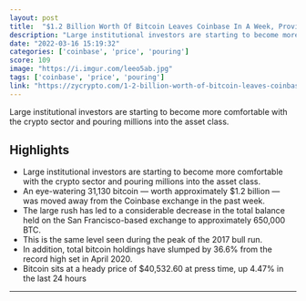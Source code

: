 ```yaml
---
layout: post
title:  "$1.2 Billion Worth Of Bitcoin Leaves Coinbase In A Week, Proving Institutional Investments Are Heavily Pouring In"
description: "Large institutional investors are starting to become more comfortable with the crypto sector and pouring millions into the asset class."
date: "2022-03-16 15:19:32"
categories: ['coinbase', 'price', 'pouring']
score: 109
image: "https://i.imgur.com/leeo5ab.jpg"
tags: ['coinbase', 'price', 'pouring']
link: "https://zycrypto.com/1-2-billion-worth-of-bitcoin-leaves-coinbase-in-a-week-proving-institutional-investments-are-heavily-pouring-in/"
---
```


Large institutional investors are starting to become more comfortable with the crypto sector and pouring millions into the asset class.

## Highlights

- Large institutional investors are starting to become more comfortable with the crypto sector and pouring millions into the asset class.
- An eye-watering 31,130 bitcoin — worth approximately $1.2 billion — was moved away from the Coinbase exchange in the past week.
- The large rush has led to a considerable decrease in the total balance held on the San Francisco-based exchange to approximately 650,000 BTC.
- This is the same level seen during the peak of the 2017 bull run.
- In addition, total bitcoin holdings have slumped by 36.6% from the record high set in April 2020.
- Bitcoin sits at a heady price of $40,532.60 at press time, up 4.47% in the last 24 hours

---

